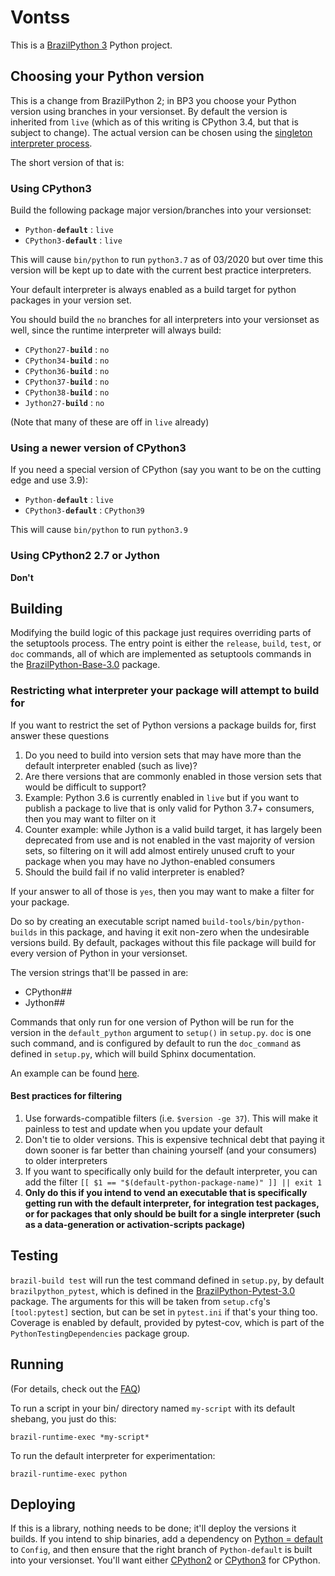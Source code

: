 # Vontss

This is a [BrazilPython 3](https://w.amazon.com/bin/view/BrazilPython3/) Python project.

## Choosing your Python version

This is a change from BrazilPython 2; in BP3 you choose your Python version
using branches in your versionset. By default the version is inherited from
`live` (which as of this writing is CPython 3.4, but that is subject to change).
The actual version can be chosen using the [singleton interpreter process](https://w.amazon.com/index.php/BuilderTools/LiveCuration/SingletonInterpreters).

The short version of that is:

### Using CPython3

Build the following package major version/branches into your versionset:

* `Python-`**`default`** : `live`
* `CPython3-`**`default`** : `live`


This will cause `bin/python` to run `python3.7` as of 03/2020 but over time this
version will be kept up to date with the current best practice interpreters.

Your default interpreter is always enabled as a build target for python packages in your version set.

You should build the `no` branches for all interpreters into your versionset as
well, since the runtime interpreter will always build:

* `CPython27-`**`build`** : `no`
* `CPython34-`**`build`** : `no`
* `CPython36-`**`build`** : `no`
* `CPython37-`**`build`** : `no`
* `CPython38-`**`build`** : `no`
* `Jython27-`**`build`** : `no`

(Note that many of these are off in `live` already)

### Using a newer version of CPython3

If you need a special version of CPython (say you want to be on the cutting edge and use 3.9):

* `Python-`**`default`** : `live`
* `CPython3-`**`default`** : `CPython39`

This will cause `bin/python` to run `python3.9`

### Using CPython2 2.7 or Jython

**Don't**

## Building

Modifying the build logic of this package just requires overriding parts of the
setuptools process. The entry point is either the `release`, `build`, `test`, or
`doc` commands, all of which are implemented as setuptools commands in
the [BrazilPython-Base-3.0](https://code.amazon.com/packages/BrazilPython-Base/releases)
package.

### Restricting what interpreter your package will attempt to build for

If you want to restrict the set of Python versions a package builds for, first answer these questions

1. Do you need to build into version sets that may have more than the default interpreter enabled (such as live)?
2. Are there versions that are commonly enabled in those version sets that would be difficult to support?
  1. Example: Python 3.6 is currently enabled in `live` but if you want to publish a package to live that is only valid for Python 3.7+ consumers, then you may want to filter on it
  2. Counter example: while Jython is a valid build target, it has largely been deprecated from use and is not enabled in the vast majority of version sets, so filtering on it will add almost entirely unused cruft to your package when you may have no Jython-enabled consumers
3. Should the build fail if no valid interpreter is enabled?

If your answer to all of those is `yes`, then you may want to make a filter for your package.

Do so by creating an executable script named `build-tools/bin/python-builds` in
this package, and having it exit non-zero when the undesirable versions build.
By default, packages without this file package will build for every version of Python in your versionset.

The version strings that'll be passed in are:

* CPython##
* Jython##

Commands that only run for one version of Python will be run for the version in
the `default_python` argument to `setup()` in `setup.py`. `doc` is one such
command, and is configured by default to run the `doc_command` as defined in
`setup.py`, which will build Sphinx documentation.

An example can be found [here](https://code.amazon.com/packages/Pytest/blobs/5b12631bdbdc9fca03d994bb8ef3bbe8a70676d3/--/build-tools/bin/python-builds).

#### Best practices for filtering

1. Use forwards-compatible filters (i.e. `$version -ge 37`).  This will make it painless to test and update when you update your default
2. Don't tie to older versions.  This is expensive technical debt that paying it down sooner is far better than chaining yourself (and your consumers) to older interpreters
3. If you want to specifically only build for the default interpreter, you can add the filter `[[ $1 == "$(default-python-package-name)" ]] || exit 1`
  1. **Only do this if you intend to vend an executable that is specifically getting run with the default interpreter, for integration test packages, or for packages that only should be built for a single interpreter (such as a data-generation or activation-scripts package)**





## Testing

`brazil-build test` will run the test command defined in `setup.py`, by default `brazilpython_pytest`, which is defined in the [BrazilPython-Pytest-3.0](https://code.amazon.com/packages/BrazilPython-Pytest/releases) package. The arguments for this will be taken from `setup.cfg`'s `[tool:pytest]` section, but can be set in `pytest.ini` if that's your thing too. Coverage is enabled by default, provided by pytest-cov, which is part of the `PythonTestingDependencies` package group.

## Running

(For details, check out the [FAQ](https://w.amazon.com/bin/view/BrazilPython3/FAQ/#HHowdoIrunaninterpreterinmypackage3F))

To run a script in your bin/ directory named `my-script` with its default
shebang, you just do this:

`brazil-runtime-exec *my-script*`

To run the default interpreter for experimentation:

`brazil-runtime-exec python`

## Deploying

If this is a library, nothing needs to be done; it'll deploy the versions it builds. If you intend to ship binaries, add a dependency on [Python = default](https://devcentral.amazon.com/ac/brazil/directory/package/majorVersionSummary/Python?majorVersion=default) to `Config`, and then ensure that the right branch of `Python-default` is built into your versionset. You'll want either [CPython2](https://code.amazon.com/packages/Python/trees/CPython2) or [CPython3](https://code.amazon.com/packages/Python/trees/CPython3) for CPython.
